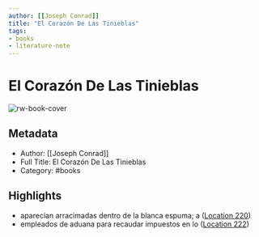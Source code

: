 ```yaml
---
author: [[Joseph Conrad]]
title: "El Corazón De Las Tinieblas"
tags: 
- books
- literature-note
---
```

# El Corazón De Las Tinieblas

![rw-book-cover](https://m.media-amazon.com/images/I/714TowZuZHS._SY160.jpg)

## Metadata
- Author: [[Joseph Conrad]]
- Full Title: El Corazón De Las Tinieblas
- Category: #books

## Highlights
- aparecían arracimadas dentro de la blanca espuma; a ([Location 220](https://readwise.io/to_kindle?action=open&asin=B07FN2PTT2&location=220))
- empleados de aduana para recaudar impuestos en lo ([Location 222](https://readwise.io/to_kindle?action=open&asin=B07FN2PTT2&location=222))
